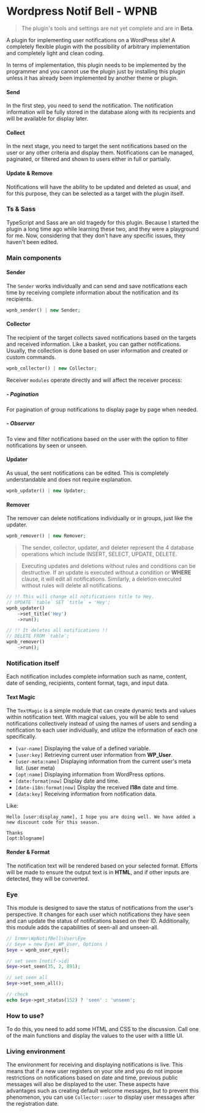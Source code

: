 # Wordpress Notif Bell - **WPNB**

> The plugin's tools and settings are not yet complete and are in **Beta**.

A plugin for implementing user notifications on a WordPress site! A completely flexible plugin with the possibility of arbitrary implementation and completely light and clean coding.

In terms of implementation, this plugin needs to be implemented by the programmer and you cannot use the plugin just by installing this plugin unless it has already been implemented by another theme or plugin.

#### Send

In the first step, you need to send the notification. The notification information will be fully stored in the database along with its recipients and will be available for display later.

#### Collect

In the next stage, you need to target the sent notifications based on the user or any other criteria and display them. Notifications can be managed, paginated, or filtered and shown to users either in full or partially.

#### Update & Remove

Notifications will have the ability to be updated and deleted as usual, and for this purpose, they can be selected as a target with the plugin itself.


### Ts & Sass

TypeScript and Sass are an old tragedy for this plugin. Because I started the plugin a long time ago while learning these two, and they were a playground for me. Now, considering that they don't have any specific issues, they haven't been edited.

### Main components

#### Sender

The `Sender` works individually and can send and save notifications each time by receiving complete information about the notification and its recipients.

```php
wpnb_sender() | new Sender;
```

#### Collector

The recipient of the target collects saved notifications based on the targets and received information. Like a basket, you can gather notifications. Usually, the collection is done based on user information and created or custom commands.

```php
wpnb_collector() | new Collector;
```

Receiver `modules` operate directly and will affect the receiver process:

##### - Pagination

For pagination of group notifications to display page by page when needed.

##### - Observer

To view and filter notifications based on the user with the option to filter notifications by seen or unseen.

#### Updater

As usual, the sent notifications can be edited. This is completely understandable and does not require explanation.

```php
wpnb_updater() | new Updater;
```

#### Remover

The remover can delete notifications individually or in groups, just like the updater.

```php
wpnb_remover() | new Remover;
```

> The sender, collector, updater, and deleter represent the 4 database operations which include INSERT, SELECT, UPDATE, DELETE.

> Executing updates and deletions without rules and conditions can be destructive. If an update is executed without a condition or **WHERE** clause, it will edit all notifications. Similarly, a deletion executed without rules will delete all notifications.

```php
// !! This will change all notifications title to Hey.
// UPDATE `table` SET `title` = 'Hey';
wpnb_updater()
    ->set_title('Hey')
    ->run();

// !! It deletes all notifications !!
// DELETE FROM `table`;
wpnb_remover()
    ->run();
```

### Notification itself

Each notification includes complete information such as name, content, date of sending, recipients, content format, tags, and input data.

#### Text Magic

The `TextMagic` is a simple module that can create dynamic texts and values within notification text. With magical values, you will be able to send notifications collectively instead of using the names of users and sending a notification to each user individually, and utilize the information of each one specifically.

- `[var-name]` Displaying the value of a defined variable.
- `[user:key]` Retrieving current user information from **WP_User**.
- `[user-meta:name]` Displaying information from the current user's meta list. (user meta)
- `[opt:name]` Displaying information from WordPress options.
- `[date:format|now]` Display date and time.
- `[date-i18n:format|now]` Display the received **I18n** date and time.
- `[data:key]` Receiving information from notification data.

Like:
```
Hello [user:display_name], I hope you are doing well. We have added a new discount code for this season.

Thanks
[opt:blogname]
```

#### Render & Format

The notification text will be rendered based on your selected format. Efforts will be made to ensure the output text is in **HTML**, and if other inputs are detected, they will be converted.

### Eye
This module is designed to save the status of notifications from the user's perspective. It changes for each user which notifications they have seen and can update the status of notifications based on their ID. Additionally, this module adds the capabilities of seen-all and unseen-all.

```php
// Irmmr\WpNotifBell\User\Eye
// $eye = new Eye( WP_User, Options )
$eye = wpnb_user_eye();

// set seen [notif->id]
$eye->set_seen(35, 2, 891);

// set seen all
$eye->set_seen_all();

// check
echo $eye->get_status(152) ? 'seen' : 'unseen';
```

### How to use?

To do this, you need to add some HTML and CSS to the discussion.
Call one of the main functions and display the values to the user with a little UI.

### Living environment

The environment for receiving and displaying notifications is live. This means that if a new user registers on your site and you do not impose restrictions on notifications based on date and time, previous public messages will also be displayed to the user. These aspects have advantages such as creating default welcome messages, but to prevent this phenomenon, you can use `Collector::user` to display user messages after the registration date.


